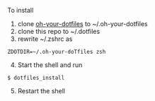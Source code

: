 To install

1. clone [oh-your-dotfiles](https://github.com/DanielThomas/oh-your-dotfiles) to ~/.oh-your-dotfiles
2. clone this repo to ~/.dotfiles
3. rewrite ~/.zshrc as
```shell
ZDOTDIR=~/.oh-your-doTfiles zsh
```
4. Start the shell and run
```shell
$ dotfiles_install
```
5. Restart the shell